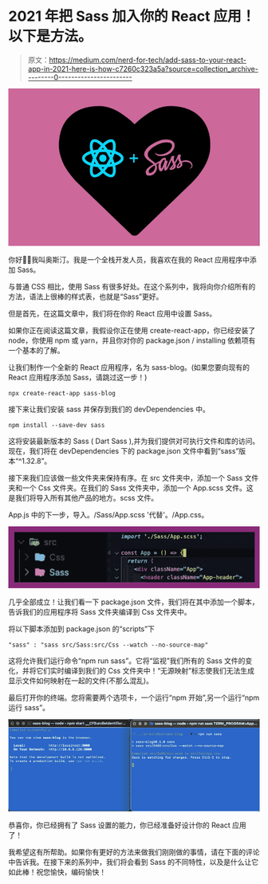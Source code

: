 # 2021 年把 Sass 加入你的 React 应用！以下是方法。

> 原文：<https://medium.com/nerd-for-tech/add-sass-to-your-react-app-in-2021-here-is-how-c7260c323a5a?source=collection_archive---------0----------------------->

![](img/963d97234d397dcb6d9a0fd7ef8bc6b4.png)

你好👋🏼我叫奥斯汀。我是一个全栈开发人员，我喜欢在我的 React 应用程序中添加 Sass。

与普通 CSS 相比，使用 Sass 有很多好处。在这个系列中，我将向你介绍所有的方法，语法上很棒的样式表，也就是“Sass”更好。

但是首先，在这篇文章中，我们将在你的 React 应用中设置 Sass。

如果你正在阅读这篇文章，我假设你正在使用 create-react-app，你已经安装了 node，你使用 npm 或 yarn，并且你对你的 package.json / installing 依赖项有一个基本的了解。

让我们制作一个全新的 React 应用程序，名为 sass-blog。(如果您要向现有的 React 应用程序添加 Sass，请跳过这一步！)

```
npx create-react-app sass-blog
```

接下来让我们安装 sass 并保存到我们的 devDependencies 中。

```
npm install --save-dev sass
```

这将安装最新版本的 Sass ( Dart Sass ),并为我们提供对可执行文件和库的访问。现在，我们将在 devDependencies 下的 package.json 文件中看到“sass”版本“^1.32.8”。

接下来我们应该做一些文件夹来保持有序。在 src 文件夹中，添加一个 Sass 文件夹和一个 Css 文件夹。在我们的 Sass 文件夹中，添加一个 App.scss 文件。这是我们将导入所有其他产品的地方。scss 文件。

App.js 中的下一步，导入。/Sass/App.scss '代替'。/App.css。

![](img/c6482cdb6518861530c9ad15485338cc.png)

几乎全部成立！让我们看一下 package.json 文件，我们将在其中添加一个脚本，告诉我们的应用程序将 Sass 文件夹编译到 Css 文件夹中。

将以下脚本添加到 package.json 的“scripts”下

```
"sass" : "sass src/Sass:src/Css --watch --no-source-map"
```

这将允许我们运行命令“npm run sass”。它将“监视”我们所有的 Sass 文件的变化，并将它们实时编译到我们的 Css 文件夹中！“无源映射”标志使我们无法生成显示文件如何映射在一起的文件(不那么混乱)。

最后打开你的终端。您将需要两个选项卡，一个运行“npm 开始”,另一个运行“npm 运行 sass”。

![](img/35d380acf825e0d6895da18942943102.png)

恭喜你，你已经拥有了 Sass 设置的能力，你已经准备好设计你的 React 应用了！

我希望这有所帮助。如果你有更好的方法来做我们刚刚做的事情，请在下面的评论中告诉我。在接下来的系列中，我们将会看到 Sass 的不同特性，以及是什么让它如此棒！祝您愉快，编码愉快！